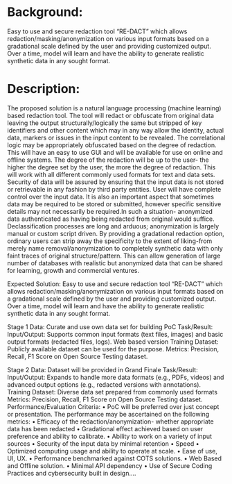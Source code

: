 # Background:
 Easy to use and secure redaction tool “RE-DACT” which allows redaction/masking/anonymization on various input formats based on a gradational scale defined by the user and providing customized output.  Over a time, model will learn and have the ability to generate realistic synthetic data in any sought format. 

# Description:
 The proposed solution is a natural language processing (machine learning) based redaction tool. The tool will redact or obfuscate from original data leaving the output structurally/logically the same but stripped of key identifiers and other content which may in any way allow the identity, actual data, markers or issues in the input content to be revealed. The correlational logic may be appropriately obfuscated based on the degree of redaction. This will have an easy to use GUI and will be available for use on online and offline systems. The degree of the redaction will be up to the user- the higher the degree set by the user, the more the degree of redaction. This will work with all different commonly used formats for text and data sets. Security of data will be assured by ensuring that the input data is not stored or retrievable in any fashion by third party entities. User will have complete control over the input data. It is also an important aspect that sometimes data may be required to be stored or submitted, however specific sensitive details may not necessarily be required.In such a situation- anonymized data authenticated as having being redacted from original would suffice. Declassification processes are long and arduous; anonymization is largely manual or custom script driven. By providing a gradational redaction option, ordinary users can strip away the specificity to the extent of liking-from merely name removal/anonymization to completely synthetic data with only faint traces of original structure/pattern. This can allow generation of large number of databases with realistic but anonymized data that can be shared for learning, growth and commercial ventures.

 Expected Solution: Easy to use and secure redaction tool “RE-DACT” which allows redaction/masking/anonymization on various input formats based on a gradational scale defined by the user and providing customized output. Over a time, model will learn and have the ability to generate realistic synthetic data in any sought format. 

 Stage 1 Data: Curate and use own data set for building PoC Task/Result: Input/Output: Supports common input formats (text files, images) and basic output formats (redacted files, logs). Web based version Training Dataset: Publicly available dataset can be used for the purpose. Metrics: Precision, Recall, F1 Score on Open Source Testing dataset.

 Stage 2 Data: Dataset will be provided in Grand Finale Task/Result: Input/Output: Expands to handle more data formats (e.g., PDFs, videos) and advanced output options (e.g., redacted versions with annotations). Training Dataset: Diverse data set prepared from commonly used formats Metrics: Precision, Recall, F1 Score on Open Source Testing dataset.
 Performance/Evaluation Criteria: • PoC will be preferred over just concept or presentation. The performance may be ascertained on the following metrics: • Efficacy of the redaction/anonymization- whether appropriate data has been redacted • Gradational effect achieved based on user preference and ability to calibrate. • Ability to work on a variety of input sources • Security of the input data by minimal retention • Speed • Optimized computing usage and ability to operate at scale. • Ease of use, UI, UX. • Performance benchmarked against COTS solutions. • Web Based and Offline solution. • Minimal API dependency • Use of Secure Coding Practices and cybersecurity built in design....
